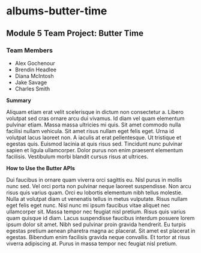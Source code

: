 # albums-butter-time

## Module 5 Team Project: Butter Time

### Team Members

- Alex Gochenour
- Brendin Headlee
- Diana McIntosh
- Jake Savage
- Charles Smith


**Summary**

Aliquam etiam erat velit scelerisque in dictum non consectetur a. Libero volutpat sed cras ornare arcu dui vivamus. Id diam vel quam elementum pulvinar etiam. Massa massa ultricies mi quis. Sit amet commodo nulla facilisi nullam vehicula. Sit amet risus nullam eget felis eget. Urna id volutpat lacus laoreet non. A iaculis at erat pellentesque. Ut tristique et egestas quis. Euismod lacinia at quis risus sed. Tincidunt nunc pulvinar sapien et ligula ullamcorper. Dolor purus non enim praesent elementum facilisis. Vestibulum morbi blandit cursus risus at ultrices.

**How to Use the Butter APIs**

Dui faucibus in ornare quam viverra orci sagittis eu. Nisl purus in mollis nunc sed. Vel orci porta non pulvinar neque laoreet suspendisse. Non arcu risus quis varius quam. Orci eu lobortis elementum nibh tellus molestie. Nulla at volutpat diam ut venenatis tellus in metus vulputate. Risus nullam eget felis eget nunc. Nisl nunc mi ipsum faucibus vitae aliquet nec ullamcorper sit. Massa tempor nec feugiat nisl pretium. Risus quis varius quam quisque id diam. Lacus suspendisse faucibus interdum posuere lorem ipsum dolor sit amet. Nibh sed pulvinar proin gravida hendrerit. Eu turpis egestas pretium aenean pharetra magna ac placerat. Sit amet est placerat in egestas. Bibendum enim facilisis gravida neque convallis. Et tortor at risus viverra adipiscing at. Purus in massa tempor nec feugiat nisl pretium.


